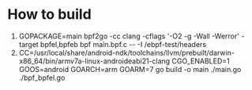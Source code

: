 # How to build
1. GOPACKAGE=main bpf2go -cc clang -cflags '-O2 -g -Wall -Werror' -target bpfel,bpfeb bpf main.bpf.c -- -I /ebpf-test/headers
2. CC=/usr/local/share/android-ndk/toolchains/llvm/prebuilt/darwin-x86_64/bin/armv7a-linux-androideabi21-clang CGO_ENABLED=1 GOOS=android GOARCH=arm GOARM=7 go build -o main ./main.go ./bpf_bpfel.go
